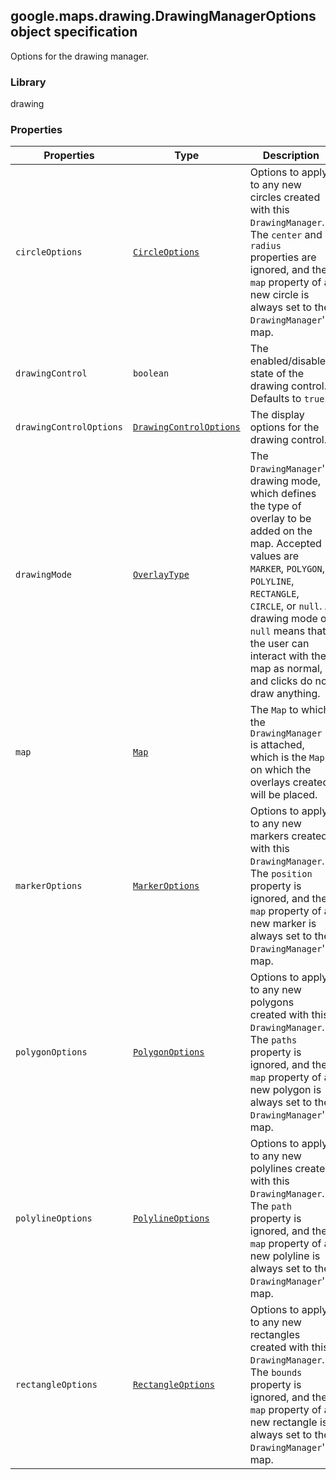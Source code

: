 <h2 id="DrawingManagerOptions">
google.maps.drawing.DrawingManagerOptions
object specification
</h2><p>Options for the drawing manager.</p><h3 id="devsite_header_325">Library</h3><p>drawing</p><h3 id="devsite_header_326">Properties</h3><table summary="interface DrawingManagerOptions - Properties" width="100%">
<thead>
<tr><th>Properties</th>
<th>Type</th>
<th>Description</th>
</tr></thead>
<tbody>
<tr>
<td><code>circleOptions</code></td>
<td><code><a href="https://github.com/amenadiel/google-maps-documentation/blob/master/docs/google.maps.CircleOptions.md">CircleOptions</a></code></td>
<td>Options to apply to any new circles created with this <code>DrawingManager</code>. The <code>center</code> and <code>radius</code> properties are ignored, and the <code>map</code> property of a new circle is always set to the <code>DrawingManager</code>'s map.</td>
</tr>
<tr>
<td><code>drawingControl</code></td>
<td><code>boolean</code></td>
<td>The enabled/disabled state of the drawing control. Defaults to <code>true</code>.</td>
</tr>
<tr>
<td><code>drawingControlOptions</code></td>
<td><code><a href="https://github.com/amenadiel/google-maps-documentation/blob/master/docs/google.maps.drawing.DrawingControlOptions.md">DrawingControlOptions</a></code></td>
<td>The display options for the drawing control.</td>
</tr>
<tr>
<td><code>drawingMode</code></td>
<td><code><a href="https://github.com/amenadiel/google-maps-documentation/blob/master/docs/google.maps.drawing.OverlayType.md">OverlayType</a></code></td>
<td>The <code>DrawingManager</code>'s drawing mode, which defines the type of overlay to be added on the map. Accepted values are <code>MARKER</code>, <code>POLYGON</code>, <code>POLYLINE</code>, <code>RECTANGLE</code>, <code>CIRCLE</code>, or <code>null</code>. A drawing mode of <code>null</code> means that the user can interact with the map as normal, and clicks do not draw anything.</td>
</tr>
<tr>
<td><code>map</code></td>
<td><code><a href="https://github.com/amenadiel/google-maps-documentation/blob/master/docs/google.maps.Map.md">Map</a></code></td>
<td>The <code>Map</code> to which the <code>DrawingManager</code> is attached, which is the <code>Map</code> on which the overlays created will be placed.</td>
</tr>
<tr>
<td><code>markerOptions</code></td>
<td><code><a href="https://github.com/amenadiel/google-maps-documentation/blob/master/docs/google.maps.MarkerOptions.md">MarkerOptions</a></code></td>
<td>Options to apply to any new markers created with this <code>DrawingManager</code>. The <code>position</code> property is ignored, and the <code>map</code> property of a new marker is always set to the <code>DrawingManager</code>'s map.</td>
</tr>
<tr>
<td><code>polygonOptions</code></td>
<td><code><a href="https://github.com/amenadiel/google-maps-documentation/blob/master/docs/google.maps.PolygonOptions.md">PolygonOptions</a></code></td>
<td>Options to apply to any new polygons created with this <code>DrawingManager</code>. The <code>paths</code> property is ignored, and the <code>map</code> property of a new polygon is always set to the <code>DrawingManager</code>'s map.</td>
</tr>
<tr>
<td><code>polylineOptions</code></td>
<td><code><a href="https://github.com/amenadiel/google-maps-documentation/blob/master/docs/google.maps.PolylineOptions.md">PolylineOptions</a></code></td>
<td>Options to apply to any new polylines created with this <code>DrawingManager</code>. The <code>path</code> property is ignored, and the <code>map</code> property of a new polyline is always set to the <code>DrawingManager</code>'s map.</td>
</tr>
<tr>
<td><code>rectangleOptions</code></td>
<td><code><a href="https://github.com/amenadiel/google-maps-documentation/blob/master/docs/google.maps.RectangleOptions.md">RectangleOptions</a></code></td>
<td>Options to apply to any new rectangles created with this <code>DrawingManager</code>. The <code>bounds</code> property is ignored, and the <code>map</code> property of a new rectangle is always set to the <code>DrawingManager</code>'s map.</td>
</tr>
</tbody>
</table>